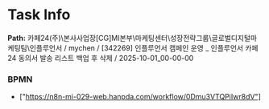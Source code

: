 # Task Info

**Path:** 카페24(주)\본사사업장\[CG]MI본부\마케팅센터\성장전략그룹\글로벌디지털마케팅팀\인플루언서 / mychen / [342269] 인플루언서 캠페인 운영 _ 인플루언서 카페24 동의서 발송 리스트 백업 후 삭제 / 2025-10-01_00-00-00

### BPMN
- ["https://n8n-mi-029-web.hanpda.com/workflow/0Dmu3VTQPiIwr8dV"]

